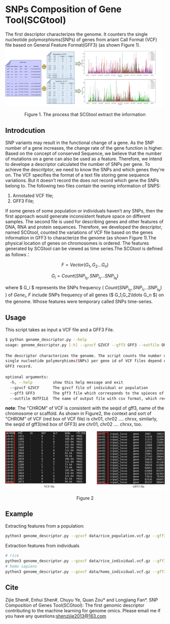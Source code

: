 # SNPs Composition of Gene Tool(SCGtool)

The first descriptor characterizes the genome. It counters the single nucleotide polymorphisms(SNPs) of genes from ariant Call Format (VCF) file based on General Feature Format(GFF3) (as shown Figure 1).
![diagram](img/diagram.png "The process that SCGtool extract the information")

<center>Figure 1. The process that SCGtool extract the information</center>

## Introdcution

SNP variants may result in the functional change of a gene. As the SNP number of a gene increases, the change rate of the gene function is higher. Based on the concept of conserved Sequence, we believe that the number of mutations on a gene can also be used as a feature. Therefore, we intend to develope a descriptor calculated the number of SNPs per gene. To achieve the descritptor, we need to know the SNPs and which genes they're on. The VCF specifies the format of a text file storing gene sequence variations. But it doesn't record the does not record which gene the SNPs belong to. The following two files contain the owning information of SNPS:

1. Annotated VCF file;
2. GFF3 File;

If some genes of some population or individuals haven’t any SNPs, then the first approach would generate inconsistent feature space on different samples. The second file is used for describing genes and other features of DNA, RNA and protein sequences. Therefore, we developed the descriptor, named SCGtool, counted the variations of VCF file based on the genes information in GFF3 to characterize the genome (as shown Figure 1).The physical location of genes on chromosomes is ordered. The features generated by SCGtool can be viewed as time series.The SCGtool is defined as follows：

$$
F=Vector\left(G_1,G_2\ldots G_n\right)
$$

$$
G_i=Count\left(SNP_{i_0},SNP_{i_1}\ldots S N P_{i_N}\right)
$$

where $ G_i $ represents the SNPs frequency ( $Count\left(SNP_{i_0},SNP_{i_1}\ldots S N P_{i_N}\right)$ ) of $Gene_i$, $F$ include SNPs frequency of all genes ($ G_1,G_2\ldots G_n $) on the genome. Whose features were temporary called SNPs time-series.

## Usage

This script takes as input a VCF file and a GFF3 File.
```bash
$ python genome_descriptor.py --help
usage: genome_descriptor.py [-h] --gzvcf GZVCF --gff3 GFF3 --outfile OUTFILE

The descriptor characterizes the genome. The script counts the number of
single nucleotide polymorphisms(SNPs) per gene id of VCF files depend on
GFF3 record.

optional arguments:
  -h, --help         show this help message and exit
  --gzvcf GZVCF      The gzvcf file of individual or population
  --gff3 GFF3        The gff3 file which corresponds to the spieces of the gzvcf
  --outfile OUTFILE  The name of output file with csv format, which records the features of genome
```
**note**: The "CHROM" of VCF is consistent with the seqid of gff3, name of the chromosome or scaffold. As shown in Figure2, the context and sort of "CHROM" of VCF (red box of VCF file) is chr01, chr02 .... chrxx, similarly, the seqid of gff3(red box of GFF3) are chr01, chr02 .... chrxx, too.

![comparison](./img/comparison.jpg)
<center>Figure 2</center>

## Example

Extracting features from a population:

```bash
python3 genome_descriptor.py --gzvcf data/rice_population.vcf.gz --gff3 GFF3/rice.gff --outfile features/rice_population_features.csv
```

Extraction features from individuals

```bash
# rice 
python3 genome_descriptor.py --gzvcf data/rice_individual.vcf.gz --gff3 GFF3/rice.gff --outfile features/rice_individual_features.csv
# homo sapiens
python3 genome_descriptor.py --gzvcf data/homo_individual.vcf.gz --gff3 GFF3/Homo_sapiens.GRCh38.106.gff3 --outfile features/homo_individual.csv
```

## Cite
Zijie Shen#, Enhui Shen#, Chuyu Ye, Quan Zou* and Longjiang Fan*. SNP Composition of Genes Tool(SCGtool): The first genomic descriptor contributing to the machine learning for genome omics.
Please email me if you have any questions:shenzijie2013@163.com
